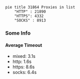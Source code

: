 
```mermaid
pie title 31864 Proxies in list
    "HTTP" : 21890
    "HTTPS": 4332
    "SOCKS" : 8913
```

### Some Info
#### Average Timeout

- mixed: 3.1s
- http: 1.6s
- https: 8.6s
- socks: 6.4s